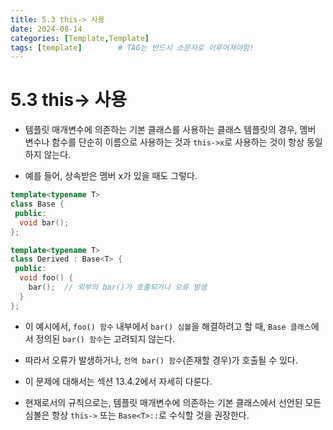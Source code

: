 ```yaml
---
title: 5.3 this-> 사용
date: 2024-08-14
categories: [Template,Template]
tags: [template]		# TAG는 반드시 소문자로 이루어져야함!
---
```


# 5.3 this-> 사용

* 템플릿 매개변수에 의존하는 기본 클래스를 사용하는 클래스 템플릿의 경우, 멤버 변수나 함수를 단순히 이름으로 사용하는 것과 `this->x`로 사용하는 것이 항상 동일하지 않는다.

* 예를 들어, 상속받은 멤버 x가 있을 때도 그렇다.

```c++
template<typename T>
class Base {
 public:
  void bar();
};

template<typename T>
class Derived : Base<T> {
 public:
  void foo() {
    bar();  // 외부의 bar()가 호출되거나 오류 발생
  }
};
```

* 이 예시에서, `foo() 함수` 내부에서 `bar() 심볼`을 해결하려고 할 때, `Base 클래스`에서 정의된 `bar() 함수`는 고려되지 않는다.

* 따라서 오류가 발생하거나, `전역 bar() 함수`(존재할 경우)가 호출될 수 있다.

* 이 문제에 대해서는 섹션 13.4.2에서 자세히 다룬다.
* 현재로서의 규칙으로는, 템플릿 매개변수에 의존하는 기본 클래스에서 선언된 모든 심볼은 항상 `this->` 또는 `Base<T>::`로 수식할 것을 권장한다.